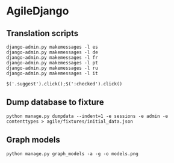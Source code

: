 AgileDjango
===========

Translation scripts
-------------------
`django-admin.py makemessages -l es`  
`django-admin.py makemessages -l de`  
`django-admin.py makemessages -l fr`  
`django-admin.py makemessages -l pt`  
`django-admin.py makemessages -l ru`  
`django-admin.py makemessages -l it`

`$('.suggest').click();$(':checked').click()`


Dump database to fixture
------------------------
`python manage.py dumpdata --indent=1 -e sessions -e admin -e contenttypes > agile/fixtures/initial_data.json`


Graph models
------------
`python manage.py graph_models -a -g -o models.png`
